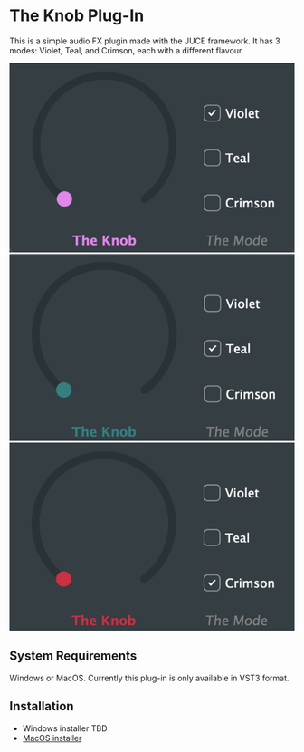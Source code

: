 # The Knob Plug-In

This is a simple audio FX plugin made with the JUCE framework. It has 3 modes: Violet, Teal, and Crimson, each with a different flavour. 

<img alt="violet" src="https://github.com/poofyOwl/plugins-theknob/blob/main/assets/violet.png">
<img alt="teal" src="https://github.com/poofyOwl/plugins-theknob/blob/main/assets/teal.png">
<img alt="crimson" src="https://github.com/poofyOwl/plugins-theknob/blob/main/assets/crimson.png">

## System Requirements

Windows or MacOS. Currently this plug-in is only available in VST3 format. 

## Installation

- Windows installer TBD
- [MacOS installer](https://github.com/poofyOwl/plugins-theknob/installers/MacOSX/build/TheKnob-setup-v1.0.pkg)
